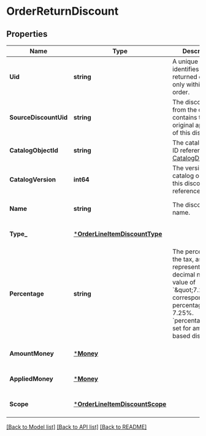 # OrderReturnDiscount

## Properties

 Name                  | Type                                                             | Description                                                                                                                                                                                                               | Notes                        
-----------------------|------------------------------------------------------------------|---------------------------------------------------------------------------------------------------------------------------------------------------------------------------------------------------------------------------|------------------------------
 **Uid**               | **string**                                                       | A unique ID that identifies the returned discount only within this order.                                                                                                                                                 | [optional] [default to null] 
 **SourceDiscountUid** | **string**                                                       | The discount &#x60;uid&#x60; from the order that contains the original application of this discount.                                                                                                                      | [optional] [default to null] 
 **CatalogObjectId**   | **string**                                                       | The catalog object ID referencing [CatalogDiscount](entity:CatalogDiscount).                                                                                                                                              | [optional] [default to null] 
 **CatalogVersion**    | **int64**                                                        | The version of the catalog object that this discount references.                                                                                                                                                          | [optional] [default to null] 
 **Name**              | **string**                                                       | The discount&#x27;s name.                                                                                                                                                                                                 | [optional] [default to null] 
 **Type_**             | [***OrderLineItemDiscountType**](OrderLineItemDiscountType.md)   |                                                                                                                                                                                                                           | [optional] [default to null] 
 **Percentage**        | **string**                                                       | The percentage of the tax, as a string representation of a decimal number. A value of &#x60;\&quot;7.25\&quot;&#x60; corresponds to a percentage of 7.25%.  &#x60;percentage&#x60; is not set for amount-based discounts. | [optional] [default to null] 
 **AmountMoney**       | [***Money**](Money.md)                                           |                                                                                                                                                                                                                           | [optional] [default to null] 
 **AppliedMoney**      | [***Money**](Money.md)                                           |                                                                                                                                                                                                                           | [optional] [default to null] 
 **Scope**             | [***OrderLineItemDiscountScope**](OrderLineItemDiscountScope.md) |                                                                                                                                                                                                                           | [optional] [default to null] 

[[Back to Model list]](../README.md#documentation-for-models) [[Back to API list]](../README.md#documentation-for-api-endpoints) [[Back to README]](../README.md)

